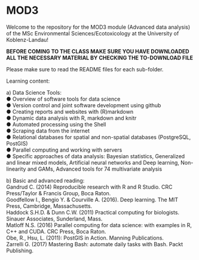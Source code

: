 # MOD3
Welcome to the repository for the MOD3 module (Advanced data analysis) of the MSc Environmental Sciences/Ecotoxicology at the University of Koblenz-Landau!

**BEFORE COMING TO THE CLASS MAKE SURE YOU HAVE DOWNLOADED ALL THE NECESSARY MATERIAL BY CHECKING THE TO-DOWNLOAD FILE**

Please make sure to read the README files for each sub-folder.

Learning content:

a) Data Science Tools:<br/>
● Overview of software tools for data science<br/>
● Version control and joint software development using github<br/>
● Creating reports and websites with (R)markdown<br/>
● Dynamic data analysis with R, markdown and knitr<br/>
● Automated processing using the Shell<br/>
● Scraping data from the internet<br/>
● Relational databases for spatial and non-spatial databases (PostgreSQL, PostGIS)<br/>
● Parallel computing and working with servers<br/>
● Specific approaches of data analysis: Bayesian statistics, Generalized and linear mixed models, Artificial neural networks and Deep learning, Non-linearity and GAMs, Advanced tools for 74 multivariate analysis<br/>

b) Basic and advanced reading:<br/>
Gandrud C. (2014) Reproducible research with R and R Studio. CRC Press/Taylor & Francis Group, Boca Raton.<br/> 
Goodfellow I., Bengio Y. & Courville A. (2016). Deep learning. The MIT Press, Cambridge, Massachusetts. <br/>
Haddock S.H.D. & Dunn C.W. (2011) Practical computing for biologists. Sinauer Associates, Sunderland, Mass. <br/>
Matloff N.S. (2016) Parallel computing for data science: with examples in R, C++ and CUDA. CRC Press, Boca Raton.<br/> 
Obe, R., Hsu, L. (2011): PostGIS in Action. Manning Publications. <br/>
Zarrelli G. (2017) Mastering Bash: automate daily tasks with Bash. Packt Publishing.<br/>
